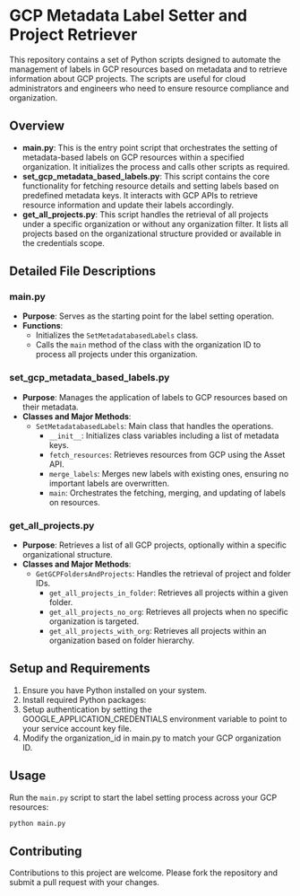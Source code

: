 # GCP Metadata Label Setter and Project Retriever

This repository contains a set of Python scripts designed to automate the management of labels in GCP resources based on metadata and to retrieve information about GCP projects. The scripts are useful for cloud administrators and engineers who need to ensure resource compliance and organization.

## Overview

- **main.py**: This is the entry point script that orchestrates the setting of metadata-based labels on GCP resources within a specified organization. It initializes the process and calls other scripts as required.
- **set_gcp_metadata_based_labels.py**: This script contains the core functionality for fetching resource details and setting labels based on predefined metadata keys. It interacts with GCP APIs to retrieve resource information and update their labels accordingly.
- **get_all_projects.py**: This script handles the retrieval of all projects under a specific organization or without any organization filter. It lists all projects based on the organizational structure provided or available in the credentials scope.

## Detailed File Descriptions

### main.py

- **Purpose**: Serves as the starting point for the label setting operation.
- **Functions**:
  - Initializes the `SetMetadatabasedLabels` class.
  - Calls the `main` method of the class with the organization ID to process all projects under this organization.

### set_gcp_metadata_based_labels.py

- **Purpose**: Manages the application of labels to GCP resources based on their metadata.
- **Classes and Major Methods**:
  - `SetMetadatabasedLabels`: Main class that handles the operations.
    - `__init__`: Initializes class variables including a list of metadata keys.
    - `fetch_resources`: Retrieves resources from GCP using the Asset API.
    - `merge_labels`: Merges new labels with existing ones, ensuring no important labels are overwritten.
    - `main`: Orchestrates the fetching, merging, and updating of labels on resources.

### get_all_projects.py

- **Purpose**: Retrieves a list of all GCP projects, optionally within a specific organizational structure.
- **Classes and Major Methods**:
  - `GetGCPFoldersAndProjects`: Handles the retrieval of project and folder IDs.
    - `get_all_projects_in_folder`: Retrieves all projects within a given folder.
    - `get_all_projects_no_org`: Retrieves all projects when no specific organization is targeted.
    - `get_all_projects_with_org`: Retrieves all projects within an organization based on folder hierarchy.

## Setup and Requirements

1. Ensure you have Python installed on your system.
2. Install required Python packages:
3. Setup authentication by setting the GOOGLE_APPLICATION_CREDENTIALS environment variable to point to your service account key file.
4. Modify the organization_id in main.py to match your GCP organization ID.


## Usage

Run the `main.py` script to start the label setting process across your GCP resources:
```bash
python main.py
```
## Contributing
Contributions to this project are welcome. Please fork the repository and submit a pull request with your changes.

